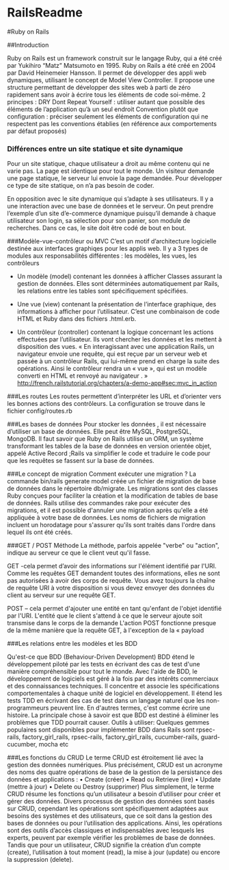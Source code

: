 # RailsReadme

#Ruby on Rails


##Introduction

Ruby on Rails est un framework construit sur le langage Ruby, qui a été créé par Yukihiro “Matz” Matsumoto en 1995. Ruby on Rails a été créé en 2004 par David Heinemeier Hansson.
Il permet de développer des appli web dynamiques, utilisant le concept de Model View Controller.
Il propose une structure permettant de développer des sites web à parti de zéro rapidement sans avoir à écrire tous les éléments de code soi-même.
2 principes :
DRY Dont Repeat Yourself : utiliser autant que possible des éléments de l’application qu’à un seul endroit
Convention plutôt que configuration : préciser seulement les éléments de configuration qui ne respectent pas les conventions établies (en référence aux comportements par défaut proposés)
### Différences entre un site statique et site dynamique
Pour un site statique, chaque utilisateur a droit au même contenu qui ne varie pas. La page est identique pour tout le monde. Un visiteur demande une page statique, le serveur lui envoie la page demandée.
Pour développer ce type de site statique, on n’a pas besoin de coder.

En opposition avec le site dynamique qui s’adapte à ses utilisateurs. Il y a une interaction avec une base de données et le serveur. On peut prendre l’exemple d’un site d’e-commerce dynamique puisqu’il demande à chaque utilisateur son login, sa sélection pour son panier, son module de recherches.
Dans ce cas, le site doit être codé de bout en bout.

###Modèle-vue-contrôleur ou MVC
C’est un motif d’architecture logicielle destinée aux interfaces graphiqes pour les applis web. Il y a 3 types de modules aux responsabilités différentes : les modèles, les vues, les contrôleurs
-	Un modèle (model) contenant les données à afficher
Classes assurant la gestion de données. Elles sont déterminées automatiquement par Rails, les relations entre les tables sont spécifiquement spécifiées.

-	Une vue (view) contenant la présentation de l’interface graphique, des informations à afficher pour l’utilisateur. C’est une combinaison de code HTML et Ruby dans des fichiers .html.erb.


-	Un contrôleur (controller) contenant la logique concernant les actions effectuées par l’utilisateur. Ils vont chercher les données et les mettent à disposition des vues.
« En interagissant avec une application Rails, un navigateur envoie une requête, qui est reçue par un serveur web et passée à un contrôleur Rails, qui lui-même prend en charge la suite des opérations. Ainsi le contrôleur rendra un « vue », qui est un modèle converti en HTML et renvoyé au navigateur . »
http://french.railstutorial.org/chapters/a-demo-app#sec:mvc_in_action


###Les routes
Les routes permettent d’interpréter les URL et d’orienter vers les bonnes actions des contrôleurs. La configuration se trouve dans le fichier config/routes.rb


###Les bases de données
Pour stocker les données , il est nécessaire d’utiliser un base de données. Elle peut être MySQL, PostgreSQL, MongoDB.
Il faut savoir que  Ruby on Rails utilise un ORM, un système transformant les tables de la base de données en version orientée objet, appelé Active Record ;Rails va simplifier le code et traduire le code pour que les requêtes se fassent sur la base de données.



###Le concept de migration
Comment exécuter une migration ?
La commande bin/rails generate model créée un fichier de migration de base de données dans le répertoire db/migrate. Les migrations sont des classes Ruby conçues pour faciliter la création et la modification de tables de base de données. Rails utilise des commandes rake pour exécuter des migrations, et il est possible d'annuler une migration après qu'elle a été appliquée à votre base de données. Les noms de fichiers de migration incluent un horodatage pour s'assurer qu'ils sont traités dans l'ordre dans lequel ils ont été créés.


###GET / POST
Méthode
La méthode, parfois appelée "verbe" ou "action", indique au serveur ce que le client veut qu'il fasse. 

GET -cela permet d’avoir des informations sur l'élément identifié par l'URI. Comme les requêtes GET demandent toutes des informations, elles ne sont pas autorisées à avoir des corps de requête. Vous avez toujours la chaîne de requête URI à votre disposition si vous devez envoyer des données du client au serveur sur une requête GET.

POST – cela permet d'ajouter une entité en tant qu'enfant de l'objet identifié par l'URI. L'entité que le client s'attend à ce que le serveur ajoute soit transmise dans le corps de la demande
L'action POST fonctionne presque de la même manière que la requête GET, à l'exception de la « payload 


###Les relations entre les modèles et les BDD

Qu'est-ce que BDD (Behaviour-Driven Development) BDD étend le développement piloté par les tests en écrivant des cas de test d'une manière compréhensible pour tout le monde. Avec l'aide de BDD, le développement de logiciels est géré à la fois par des intérêts commerciaux et des connaissances techniques. Il concentre et associe les spécifications comportementales à chaque unité de logiciel en développement. 
Il étend les tests TDD en écrivant des cas de test dans un langage naturel que les non-programmeurs peuvent lire. En d'autres termes, c'est comme écrire une histoire. La principale chose à savoir est que BDD est destiné à éliminer les problèmes que TDD pourrait causer. Outils à utiliser: Quelques gemmes populaires sont disponibles pour implémenter BDD dans Rails sont rpsec-rails, factory_girl_rails, 
rpsec-rails, factory_girl_rails, cucumber-rails, guard-cucumber, mocha etc

###Les fonctions du CRUD
Le terme CRUD est étroitement lié avec la gestion des données numériques. Plus précisément, CRUD est un acronyme des noms des quatre opérations de base de la gestion de la persistance des données et applications :
•	Create (créer)
•	Read ou Retrieve (lire)
•	Update (mettre à jour)
•	Delete ou Destroy (supprimer)
Plus simplement, le terme CRUD résume les fonctions qu’un utilisateur a besoin d’utiliser pour créer et gérer des données. Divers processus de gestion des données sont basés sur CRUD, cependant les opérations sont spécifiquement adaptées aux besoins des systèmes et des utilisateurs, que ce soit dans la gestion des bases de données ou pour l’utilisation des applications. Ainsi, les opérations sont des outils d’accès classiques et indispensables avec lesquels les experts, peuvent par exemple vérifier les problèmes de base de données. Tandis que pour un utilisateur, CRUD signifie la création d’un compte (create), l’utilisation à tout moment (read), la mise à jour (update) ou encore la suppression (delete). 



